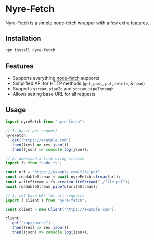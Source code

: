 # Nyre-Fetch

Nyre-Fetch is a simple node-fetch wrapper with a few extra features.

## Installation

```bash
npm install nyre-fetch
```

## Features

- Supports everything [node-fetch](https://github.com/node-fetch/node-fetch) supports
- Simplified API for HTTP methods (`get`, `post`, `put`, `delete`, & `head`)
- Supports `stream.pipeTo` and `stream.pipeThrough`
- Allows setting base URL for all requests

## Usage

```js
import nyreFetch from "nyre-fetch";

// 1. basic get request
nyreFetch
  .get("https://example.com")
  .then((res) => res.json())
  .then((json) => console.log(json));

// 2. download a file using streams
import fs from "node:fs";

const url = "https://example.com/file.pdf";
const readableStream = await nyreFetch.stream(url);
const writeStream = fs.createWriteStream("./file.pdf");
await readableStream.pipeTo(writeStream);

// 3. set base URL for all requests
import { Client } from "nyre-fetch";

const client = new Client("https://example.com");

client
  .get("/api/users")
  .then((res) => res.json())
  .then((json) => console.log(json));
```
